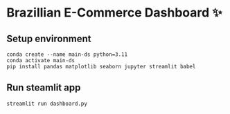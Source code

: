 # Brazillian E-Commerce Dashboard ✨

## Setup environment
```
conda create --name main-ds python=3.11
conda activate main-ds
pip install pandas matplotlib seaborn jupyter streamlit babel
```

## Run steamlit app
```
streamlit run dashboard.py
```

